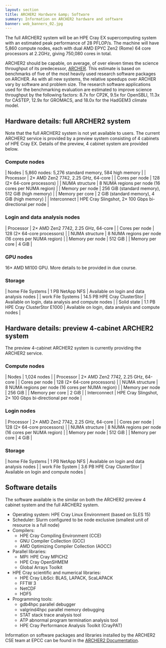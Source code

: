 ```yaml
---
layout: section
title: ARCHER2 Hardware &amp; Software
summary: Information on ARCHER2 hardware and software
banner: web_banners_02.jpg
---
```


The full ARCHER2 system will be an HPE Cray EX supercomputing system with an estimated peak performance of 28 PFLOP/s. The machine will have 5,860 compute nodes, each with dual AMD EPYC Zen2 (Rome) 64 core processors at 2.2GHz, giving 750,080 cores in total. 

ARCHER2 should be capable, on average, of over eleven times the science throughput of its predecessor, [ARCHER](http://www.archer.ac.uk). This estimate is based on benchmarks of five of the most heavily used research software packages on ARCHER. As with all new systems, the relative speedups over ARCHER vary by software and problem size. The research software applications used for the benchmarking evaluation are estimated to improve science throughput by the following factors: 8.7x for CP2K, 9.5x for OpenSBLI, 11.3x for CASTEP, 12.9x for GROMACS, and 18.0x for the HadGEM3 climate model.

## Hardware details: full ARCHER2 system

Note that the full ARCHER2 system is not yet available to users. The current ARCHER2 service is provided by a preview system consisting of 4 cabinets of HPE Cray EX. Details of the preview, 4 cabinet system are provided below.

### Compute nodes

| Nodes | 5,860 nodes: 5,276 standard memory, 584 high memory |
| Processor | 2&times; AMD Zen2 7742, 2.25 GHz, 64-core |
| Cores per node | 128 (2&times; 64-core processors) |
| NUMA structure | 8 NUMA regions per node (16 cores per NUMA region) |
| Memory per node | 256 GiB (standard memory), 512 GiB (high memory) |
| Memory per core | 2 GiB (standard memory), 4 GiB (high memory) |
| Interconnect | HPE Cray Slingshot, 2&times; 100 Gbps bi-directional per node |

### Login and data analysis nodes

| Processor | 2&times; AMD Zen2 7742, 2.25 GHz, 64-core |
| Cores per node | 128 (2&times; 64-core processors) |
| NUMA structure | 8 NUMA regions per node (16 cores per NUMA region) |
| Memory per node | 512 GiB |
| Memory per core | 4 GiB |

### GPU nodes

16&times; AMD MI100 GPU. More details to be provided in due course.

### Storage

| home File Systems | 1 PB NetApp NFS | Available on login and data analysis nodes |
| work File Systems | 14.5 PB HPE Cray ClusterStor | Available on login, data analysis and compute nodes |
| Solid state | 1.1 PB HPE Cray ClusterStor E1000 | Available on login, data analysis and compute nodes |

## Hardware details: preview 4-cabinet ARCHER2 system

The preview 4-cabinet ARCHER2 system is currently providing the ARCHER2 service.

### Compute nodes

| Nodes | 1,024 nodes |
| Processor | 2&times; AMD Zen2 7742, 2.25 GHz, 64-core |
| Cores per node | 128 (2&times; 64-core processors) |
| NUMA structure | 8 NUMA regions per node (16 cores per NUMA region) |
| Memory per node | 256 GiB |
| Memory per core | 2 GiB |
| Interconnect | HPE Cray Slingshot, 2&times; 100 Gbps bi-directional per node |

### Login nodes

| Processor | 2&times; AMD Zen2 7742, 2.25 GHz, 64-core |
| Cores per node | 128 (2&times; 64-core processors) |
| NUMA structure | 8 NUMA regions per node (16 cores per NUMA region) |
| Memory per node | 512 GiB |
| Memory per core | 4 GiB |

### Storage

| home File Systems | 1 PB NetApp NFS | Available on login and data analysis nodes |
| work File System | 3.6 PB HPE Cray ClusterStor | Available on login and compute nodes |

## Software details

The software available is the similar on both the ARCHER2 preview 4 cabinet system and the full ARCHER2 system.

* Operating system: HPE Cray Linux Environment (based on SLES 15)
* Scheduler: Slurm configured to be node exclusive (smallest unit of resource is a full node)
* Compilers:
  * HPE Cray Compiling Environment (CCE)
  * GNU Compiler Collection (GCC)
  * AMD Optimizing Compiler Collection (AOCC)
* Parallel libraries:
  * MPI: HPE Cray MPICH2
  * HPE Cray OpenSHMEM
  * Global Arrays Toolkit
* HPE Cray scientific and numerical libraries:
  * HPE Cray LibSci: BLAS, LAPACK, ScaLAPACK
  * FFTW 3
  * NetCDF
  * HDF5
* Programming tools:
  * gdb4hpc parallel debugger
  * valgrind4hpc parallel memory debugging
  * STAT stack trace analysis tool
  * ATP abnormal program termination analysis tool
  * HPE Cray Performance Analysis Toolkit (CrayPAT)

Information on software packages and libraries installed by the ARCHER2 CSE team at EPCC can be
found in the [ARCHER2 Documentation](https://docs.archer2.ac.uk).




